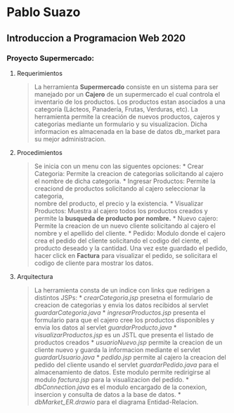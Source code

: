 # Pablo Suazo
## Introduccion a Programacion Web 2020

### Proyecto Supermercado:

1. Requerimientos
	> La herramienta **Supermercado** consiste en un sistema para ser manejado por un **Cajero** de un supermercado el cual controla el inventario de los productos. 
	> Los productos estan asociados a una categoría (Lácteos, Panadería, Frutas, Verduras, etc).
	> La herramienta permite la creación de nuevos productos, cajeros y categorias mediante un formulario y su visualizacion. 
	> Dicha informacion es almacenada en la base de datos db_market para su mejor administracion.

2. Procedimientos
	>Se inicia con un menu con las siguentes opciones:
		* Crear Categoria: Permite la creacion de categorias solicitando al cajero el nombre de dicha categoria.
		* Ingresar Productos: Permite la creaciond de productos solicitando al cajero seleccionar la categoria,  
							  nombre del producto, el precio y la existencia.
		* Visualizar Productos: Muestra al cajero todos los productos creados y permite la **busqueda de producto por nombre.**
		* Nuevo cajero: Permite la creacion de un nuevo cliente solicitando al cajero el nombre y el apellido del cliente.
		* Pedido: Modulo donde el cajero crea el pedido del cliente solicitando el codigo del ciente, el producto deseado y la cantidad. Una vez este guardado el pedido, hacer click en **Factura** para visualizar el pedido, se solicitara el codigo de cliente para mostrar los datos.

3. Arquitectura
	> La herramienta consta de un indice con links que redirigen a distintos JSPs:
		* *crearCategoria.jsp* presetna el formulario de creacion de categorias y envia los datos recibidos al servlet *guardarCategoria.java*
		* *ingresarProductos.jsp* presenta el formulario para que el cajero cree los productos disponibles y envia los datos al servlet *guardarProducto.java*
		* *visualizarProductos.jsp* es un JSTL que presenta el listado de productos creados
		* *usuarioNuevo.jsp* permite la creacion de un cliente nuevo y guarda la informacion mediante el servlet *guardarUsuario.java*
		* *pedido.jsp* permite al cajero la creacion del pedido del cliente usando el servlet *guardarPedido.java* para el almacenamiento de datos. Este modulo permite redirigirse al modulo *factura.jsp* para la visualizacion del pedido.
		* *dbConnection.java* es el modulo encargado de la conexion, insercion y consulta de datos a la base de datos. 
		* *dbMarket_ER.drawio* para el diagrama Entidad-Relacion.